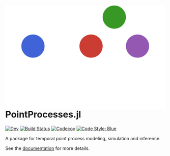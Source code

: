 <img src="docs/src/assets/logo-dark.svg" align="right" />

# PointProcesses.jl

[![Dev](https://img.shields.io/badge/docs-dev-blue.svg)](https://gdalle.github.io/PointProcesses.jl/dev)
[![Build Status](https://github.com/gdalle/PointProcesses.jl/workflows/CI/badge.svg)](https://github.com/gdalle/PointProcesses.jl/actions)
[![Codecov](https://codecov.io/gh/gdalle/PointProcesses.jl/branch/dev/graph/badge.svg?token=ic5RSs629v)](https://codecov.io/gh/gdalle/PointProcesses.jl)
[![Code Style: Blue](https://img.shields.io/badge/code%20style-blue-4495d1.svg)](https://github.com/invenia/BlueStyle)

A package for temporal point process modeling, simulation and inference.

See the [documentation](https://gdalle.github.io/PointProcesses.jl/dev) for more details.